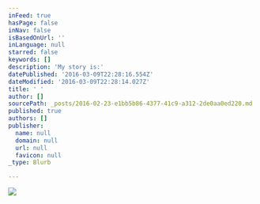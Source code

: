 ```yaml
---
inFeed: true
hasPage: false
inNav: false
isBasedOnUrl: ''
inLanguage: null
starred: false
keywords: []
description: 'My story is:'
datePublished: '2016-03-09T22:28:16.554Z'
dateModified: '2016-03-09T22:28:14.027Z'
title: ' '
author: []
sourcePath: _posts/2016-02-23-e1bb5b86-4377-41c9-a312-2de0aa0ed220.md
published: true
authors: []
publisher:
  name: null
  domain: null
  url: null
  favicon: null
_type: Blurb

---
```

![](https://s3-us-west-2.amazonaws.com/the-grid-img/p/82b8d3c41662edbcb9510ddf6259cafcd6455ed2.jpg)